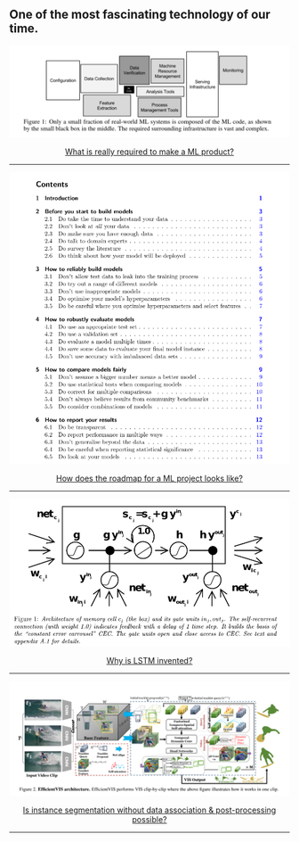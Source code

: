 ## One of the most fascinating technology of our time.

<p align="center">
  <img src="img/mlsystems.png">
</p>

<div align="center">
  <a href="https://github.com/kantarcise/notebook/blob/master/Machine%20Learning/NIPS-2015-hidden-technical-debt-in-machine-learning-systems-Paper.pdf">What is really required to make a ML product?</a>
</div>

---

<p align="center">
  <img src="img/mlpitfalls.png">
</p>

<div align="center">
  <a href="https://github.com/kantarcise/notebook/blob/master/Machine%20Learning/How%20to%20Avoid%20Machine%20Learning%20Pitfalls.pdf">How does the roadmap for a ML project looks like?</a>
</div>

---

<p align="center">
  <img src="img/lstm.png">
</p>

<div align="center">
  <a href="https://github.com/kantarcise/notebook/blob/master/Machine%20Learning/lstm.pdf">Why is LSTM invented?</a>
</div>

---

<p align="center">
  <img src="img/efficientvis.png">
</p>

<div align="center">
  <a href="https://github.com/kantarcise/notebook/blob/master/Machine%20Learning/efficient-video-instance-segmentation-via-tracklet-query-and-proposal.pdf">Is instance segmentation without data association & post-processing possible?</a>
</div>

---
